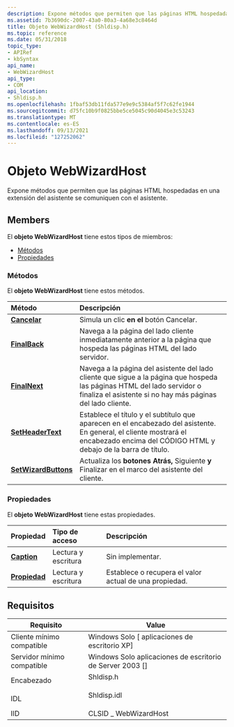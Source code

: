```yaml
---
description: Expone métodos que permiten que las páginas HTML hospedadas en una extensión del asistente se comuniquen con el asistente.
ms.assetid: 7b3690dc-2007-43a0-80a3-4a68e3c8464d
title: Objeto WebWizardHost (Shldisp.h)
ms.topic: reference
ms.date: 05/31/2018
topic_type:
- APIRef
- kbSyntax
api_name:
- WebWizardHost
api_type:
- COM
api_location:
- Shldisp.h
ms.openlocfilehash: 1fbaf53db11fda577e9e9c5384af5f7c62fe1944
ms.sourcegitcommit: d75fc10b9f0825bbe5ce5045c90d4045e3c53243
ms.translationtype: MT
ms.contentlocale: es-ES
ms.lasthandoff: 09/13/2021
ms.locfileid: "127252062"
---
```

# <a name="webwizardhost-object"></a>Objeto WebWizardHost

Expone métodos que permiten que las páginas HTML hospedadas en una extensión del asistente se comuniquen con el asistente.

## <a name="members"></a>Members

El **objeto WebWizardHost** tiene estos tipos de miembros:

-   [Métodos](#methods)
-   [Propiedades](#properties)

### <a name="methods"></a>Métodos

El **objeto WebWizardHost** tiene estos métodos.



| Método                                                      | Descripción                                                                                                                                                                        |
|:------------------------------------------------------------|:-----------------------------------------------------------------------------------------------------------------------------------------------------------------------------------|
| [**Cancelar**](iwebwizardhost-cancel.md)                     | Simula un clic **en el** botón Cancelar.<br/>                                                                                                                                    |
| [**FinalBack**](iwebwizardhost-finalback.md)               | Navega a la página del lado cliente inmediatamente anterior a la página que hospeda las páginas HTML del lado servidor.<br/>                                                                    |
| [**FinalNext**](iwebwizardhost-finalnext.md)               | Navega a la página del asistente del lado cliente que sigue a la página que hospeda las páginas HTML del lado servidor o finaliza el asistente si no hay más páginas del lado cliente.<br/> |
| [**SetHeaderText**](iwebwizardhost-setheadertext.md)       | Establece el título y el subtítulo que aparecen en el encabezado del asistente. En general, el cliente mostrará el encabezado encima del CÓDIGO HTML y debajo de la barra de título.<br/>                    |
| [**SetWizardButtons**](iwebwizardhost-setwizardbuttons.md) | Actualiza los **botones** **Atrás,** Siguiente **y** Finalizar en el marco del asistente del cliente.<br/>                                                                                    |



 

### <a name="properties"></a>Propiedades

El **objeto WebWizardHost** tiene estas propiedades.



| Propiedad                                               | Tipo de acceso           | Descripción                                              |
|:-------------------------------------------------------|:----------------------|:---------------------------------------------------------|
| [**Caption**](iwebwizardhost-caption.md)<br/>   | Lectura y escritura<br/> | Sin implementar.<br/>                              |
| [**Propiedad**](iwebwizardhost-property.md)<br/> | Lectura y escritura<br/> | Establece o recupera el valor actual de una propiedad.<br/> |



 

## <a name="requirements"></a>Requisitos



| Requisito | Value |
|-------------------------------------|----------------------------------------------------------------------------------------|
| Cliente mínimo compatible<br/> | Windows Solo \[ aplicaciones de escritorio XP\]<br/>                                            |
| Servidor mínimo compatible<br/> | Windows Solo aplicaciones de escritorio de Server 2003 \[\]<br/>                                   |
| Encabezado<br/>                   | <dl> <dt>Shldisp.h</dt> </dl>   |
| IDL<br/>                      | <dl> <dt>Shldisp.idl</dt> </dl> |
| IID<br/>                      | CLSID \_ WebWizardHost<br/>                                                        |



 

 




